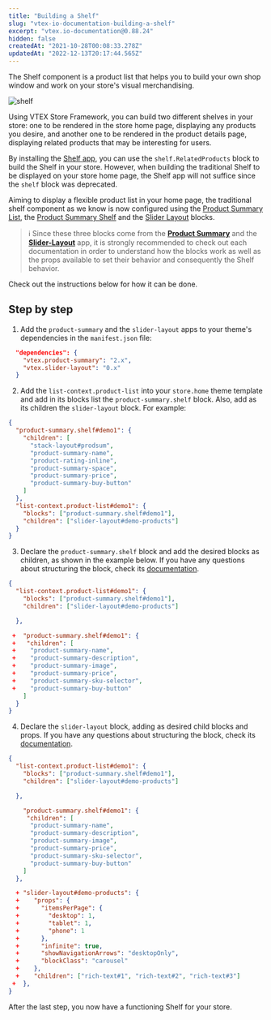 ```yaml
---
title: "Building a Shelf"
slug: "vtex-io-documentation-building-a-shelf"
excerpt: "vtex.io-documentation@0.88.24"
hidden: false
createdAt: "2021-10-28T00:08:33.278Z"
updatedAt: "2022-12-13T20:17:44.565Z"
---
```

The Shelf component is a product list that helps you to build your own shop window and work on your store's visual merchandising.

![shelf](https://user-images.githubusercontent.com/52087100/70079904-60dc5280-15e4-11ea-8ef6-0aa69cadd61d.png)

Using VTEX Store Framework, you can build two different shelves in your store: one to be rendered in the store home page, displaying any products you desire, and another one to be rendered in the product details page, displaying related products that may be interesting for users.

By installing the [Shelf app](https://developers.vtex.com/vtex-developer-docs/docs/vtex-shelf), you can use the `shelf.RelatedProducts` block to build the Shelf in your store. However, when building the traditional Shelf to be displayed on your store home page, the Shelf app will not suffice since the `shelf` block was deprecated.

Aiming to display a flexible product list in your home page, the traditional shelf component as we know is now configured using the [Product Summary List](https://developers.vtex.com/vtex-developer-docs/docs/vtex-product-summary-productsummarylist), the [Product Summary Shelf](https://vtex.io/docs/components/all/vtex.product-summary/) and the [Slider Layout](https://vtex.io/docs/components/all/vtex.slider-layout/) blocks.

> ℹ️ Since these three blocks come from the [**Product Summary**](https://github.com/vtex-apps/product-summary) and the [**Slider-Layout**](https://github.com/vtex-apps/slider-layout) app, it is strongly recommended to check out each documentation in order to understand how the blocks work as well as the props available to set their behavior and consequently the Shelf behavior.

Check out the instructions below for how it can be done.

## Step by step

1. Add the `product-summary` and the `slider-layout` apps to your theme's dependencies in the `manifest.json` file:

```json
  "dependencies": {
    "vtex.product-summary": "2.x",
    "vtex.slider-layout": "0.x"
  }
```

2. Add the `list-context.product-list` into your `store.home` theme template and add in its blocks list the `product-summary.shelf` block. Also, add as its children the `slider-layout` block. For example:

```json
{
  "product-summary.shelf#demo1": {
    "children": [
      "stack-layout#prodsum",
      "product-summary-name",
      "product-rating-inline",
      "product-summary-space",
      "product-summary-price",
      "product-summary-buy-button"
    ]
  },
  "list-context.product-list#demo1": {
    "blocks": ["product-summary.shelf#demo1"],
    "children": ["slider-layout#demo-products"]
  }
}
```

3. Declare the `product-summary.shelf` block and add the desired blocks as children, as shown in the example below. If you have any questions about structuring the block, check its [documentation](https://developers.vtex.com/vtex-developer-docs/docs/vtex-product-summary).

```json
{
  "list-context.product-list#demo1": {
    "blocks": ["product-summary.shelf#demo1"],
    "children": ["slider-layout#demo-products"]

  },

 +  "product-summary.shelf#demo1": {
 +   "children": [
 +    "product-summary-name",
 +    "product-summary-description",
 +    "product-summary-image",
 +    "product-summary-price",
 +    "product-summary-sku-selector",
 +    "product-summary-buy-button"
    ]
  }
}
```

4. Declare the `slider-layout` block, adding as desired child blocks and props. If you have any questions about structuring the block, check its [documentation](https://developers.vtex.com/vtex-developer-docs/docs/vtex-slider-layout).

```json
{
  "list-context.product-list#demo1": {
    "blocks": ["product-summary.shelf#demo1"],
    "children": ["slider-layout#demo-products"]

  },

    "product-summary.shelf#demo1": {
     "children": [
      "product-summary-name",
      "product-summary-description",
      "product-summary-image",
      "product-summary-price",
      "product-summary-sku-selector",
      "product-summary-buy-button"
    ]
  },

  + "slider-layout#demo-products": {
  +    "props": {
  +      "itemsPerPage": {
  +        "desktop": 1,
  +        "tablet": 1,
  +        "phone": 1
  +      },
  +      "infinite": true,
  +      "showNavigationArrows": "desktopOnly",
  +      "blockClass": "carousel"
  +    },
  +    "children": ["rich-text#1", "rich-text#2", "rich-text#3"]
 +  },
}
```

After the last step, you now have a functioning Shelf for your store.

